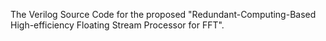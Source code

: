 The Verilog Source Code for the proposed "Redundant-Computing-Based High-efficiency Floating Stream Processor for FFT".
